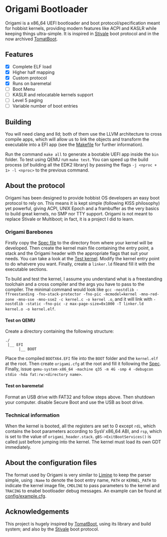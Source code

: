 # Origami Bootloader

Origami is a x86_64 UEFI bootloader and boot protocol/specification meant for hobbist kernels, providing modern features like ACPI and KASLR while keeping things ultra-simple. It is inspired in [Stivale](https://github.com/stivale/stivale) boot protocol and in the now archived [TomatBoot](https://github.com/TomatOrg/TomatBoot).

## Features

- [X] Complete ELF load
- [x] Higher half mapping
- [x] Custom protocol
- [x] Runs on baremetal
- [ ] Boot Menu
- [ ] KASLR and relocatable kernels support
- [ ] Level 5 paging
- [ ] Variable number of boot entries

## Building

You will need clang and lld; both of them use the LLVM architecture to cross compile apps, which will allow us to link the objects and transform the executable into a EFI app (see the [Makefile](./Makefile) for further information).

Run the command `make all` to generate a bootable UEFI app inside the `bin` folder. To test using QEMU run `make test`. You can speed up the build process (of building all the EDK2 library) by passing the flags `-j <nproc + 1> -l <nproc>` to the previous command.

## About the protocol

Origami has been designed to provide hobbist OS developers an easy boot protocol to rely on. This means it is kept simple (following KISS philosophy) yet powerful, giving ACPI, UNIX Epoch and a frambuffer as the very basics to build great kernels, no SMP nor TTY support. Origami is not meant to replace Stivale or Multiboot; in fact, it is a project I did to learn.

### Origami Barebones

Firstly copy the [Spec file](./spec/origami.h) to the directory from where your kernel will be developed. Then create the kernel main file containing the entry point, a stack and the Origami header with the appropriate flags that suit your needs. You can take a look at the [Test kernel](./tests). Modify the kernel entry point to do whatvere you want. Finally, create a `linker.ld` fileand fill it with the executable sections.

To build and test the kernel, I assume you understand what is a freestanding toolchain and a cross compiler and the args you have to pass to the compiler. The minimal command would look like `gcc -nostdlib -ffreestanding -fno-stack-protector -fno-pic -mcmodel=kernel -mno-red-zone -mno-sse -mno-sse2 -c kernel.c -o kernel .o`, and it will link with `-nostdlib -static -fno-pic -z max-page-size=0x1000 -T linker.ld kernel.o -o kernel.elf`.

#### Test on QEMU

Create a directory containing the following structure:
```
./
 |__ EFI
      |__ BOOT
```
Place the compiled `BOOTX64.EFI` file into the `BOOT` folder and the `kernel.elf` at the root. Then create `origami.cfg` at the root and fill it following the [Spec]().
Finally, issue `qemu-system-x86_64 -machine q35 -m 4G -smp 4 -debugcon stdio -hda fat:rw:<directory name>`.

#### Test on baremetal

Format an USB drive with FAT32 and follow steps above. Then shutdown your computer. disable Secure Boot and use the USB as boot drive.

### Technical information

When the kernel is booted, all the registers are set to 0 except `rdi`, which contains the boot parameters according to SysV x86_64 ABI, and `rsp`, which is set to the value of `origami_header.stack`. `gBS->ExitBootServices()` is called just before jumping into the kernel. The kernel must load its own GDT immediately.

## About the configuration files

The format used by Origami is very similar to [Limine](https://github.com/limine-bootloader/limine/blob/trunk/test/limine.cfg) to keep the parser simple, using `:Name` to denote the boot entry name, `PATH` or `KERNEL_PATH` to indicate the kernel image file, `CMDLINE` to pass parameters to the kernel and `TRACING` to enabel bootloader debug messages.
An example can be found at [config/example.cfg](config/example.cfg).

## Acknowledgements

This project is hugely inspired by [TomatBoot](https://github.com/TomatOrg/TomatBoot), using its library and build system; and also by the [Stivale](https://github.com/stivale/stivale) boot protocol.
